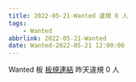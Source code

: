 ```yaml
---
title: 2022-05-21-Wanted 違規 0 人
tags:
    - Wanted
abbrlink: 2022-05-21-Wanted
date: Wanted-2022-05-21 12:00:00
---
```

Wanted 板 [板規連結](https://www.ptt.cc/bbs/Wanted/M.1608829773.A.D3B.html)
昨天違規 0 人
